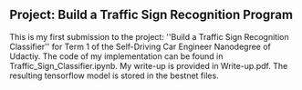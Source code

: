 ## Project: Build a Traffic Sign Recognition Program
This is my first submission to the project: ''Build a Traffic Sign Recognition Classifier'' for Term 1 of the
Self-Driving Car Engineer Nanodegree of Udactiy. The code of my implementation can be found in Traffic_Sign_Classifier.ipynb. My write-up is provided in Write-up.pdf. The resulting tensorflow model is stored in the bestnet files.
